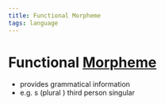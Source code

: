 ```yaml
---
title: Functional Morpheme
tags: language
---
```


# Functional [Morpheme](Morpheme.md)
- provides grammatical information
- e.g. s (plural ) third person singular
















































































